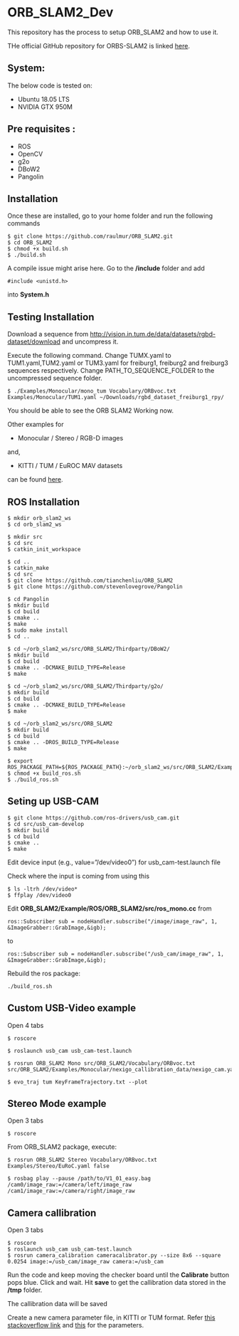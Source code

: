 # ORB_SLAM2_Dev
This repository has the process to setup ORB_SLAM2 and how to use it.

THe official GitHub repository for ORBS-SLAM2 is linked [here](https://github.com/raulmur/ORB_SLAM2).
## System:

The below code is tested on:

 - Ubuntu 18.05 LTS
 - NVIDIA GTX 950M

## Pre requisites :

 - ROS
 - OpenCV
 - g2o
 - DBoW2
 - Pangolin

## Installation

Once these are installed, go to your home folder and run the following commands

    $ git clone https://github.com/raulmur/ORB_SLAM2.git
    $ cd ORB_SLAM2
    $ chmod +x build.sh
    $ ./build.sh

A compile issue might arise here. Go to the **/include** folder and add 

    #include <unistd.h>

into **System.h**

## Testing Installation

Download a sequence from http://vision.in.tum.de/data/datasets/rgbd-dataset/download and uncompress it.

Execute the following command. Change TUMX.yaml to TUM1.yaml,TUM2.yaml or TUM3.yaml for freiburg1, freiburg2 and freiburg3 sequences respectively. Change PATH_TO_SEQUENCE_FOLDER to the uncompressed sequence folder.

    $ ./Examples/Monocular/mono_tum Vocabulary/ORBvoc.txt Examples/Monocular/TUM1.yaml ~/Downloads/rgbd_dataset_freiburg1_rpy/
    
You should be able to see the ORB SLAM2 Working now.

Other examples for 

- Monocular / Stereo / RGB-D images

and,

- KITTI / TUM / EuROC MAV datasets

can be found [here](https://github.com/raulmur/ORB_SLAM2).

## ROS Installation

    $ mkdir orb_slam2_ws
    $ cd orb_slam2_ws

    $ mkdir src
    $ cd src
    $ catkin_init_workspace

    $ cd ..
    $ catkin_make
    $ cd src
    $ git clone https://github.com/tianchenliu/ORB_SLAM2
    $ git clone https://github.com/stevenlovegrove/Pangolin

    $ cd Pangolin
    $ mkdir build
    $ cd build
    $ cmake ..
    $ make
    $ sudo make install
    $ cd ..

    $ cd ~/orb_slam2_ws/src/ORB_SLAM2/Thirdparty/DBoW2/
    $ mkdir build
    $ cd build
    $ cmake .. -DCMAKE_BUILD_TYPE=Release
    $ make

    $ cd ~/orb_slam2_ws/src/ORB_SLAM2/Thirdparty/g2o/
    $ mkdir build
    $ cd build
    $ cmake .. -DCMAKE_BUILD_TYPE=Release
    $ make

    $ cd ~/orb_slam2_ws/src/ORB_SLAM2
    $ mkdir build
    $ cd build
    $ cmake .. -DROS_BUILD_TYPE=Release
    $ make

    $ export ROS_PACKAGE_PATH=${ROS_PACKAGE_PATH}:~/orb_slam2_ws/src/ORB_SLAM2/Examples/ROS
    $ chmod +x build_ros.sh
    $ ./build_ros.sh

 ## Seting up USB-CAM
  
    $ git clone https://github.com/ros-drivers/usb_cam.git
    $ cd src/usb_cam-develop
    $ mkdir build
    $ cd build
    $ cmake ..
    $ make
    
  Edit device input (e.g., value=”/dev/video0”) for usb_cam-test.launch file
  
  Check where the input is coming from using this 
  
    $ ls -ltrh /dev/video*
    $ ffplay /dev/video0
    
Edit **ORB_SLAM2/Example/ROS/ORB_SLAM2/src/ros_mono.cc** from 

    ros::Subscriber sub = nodeHandler.subscribe("/image/image_raw", 1, &ImageGrabber::GrabImage,&igb);

to 

    ros::Subscriber sub = nodeHandler.subscribe("/usb_cam/image_raw", 1, &ImageGrabber::GrabImage,&igb);

Rebuild the ros package:

    ./build_ros.sh
## Custom USB-Video example

Open 4 tabs

    $ roscore
    
    $ roslaunch usb_cam usb_cam-test.launch
    
    $ rosrun ORB_SLAM2 Mono src/ORB_SLAM2/Vocabulary/ORBvoc.txt src/ORB_SLAM2/Examples/Monocular/nexigo_callibration_data/nexigo_cam.yaml 
    
    $ evo_traj tum KeyFrameTrajectory.txt --plot
    
## Stereo Mode example

Open 3 tabs

    $ roscore

From ORB_SLAM2 package, execute:

    $ rosrun ORB_SLAM2 Stereo Vocabulary/ORBvoc.txt Examples/Stereo/EuRoC.yaml false
    
    $ rosbag play --pause /path/to/V1_01_easy.bag /cam0/image_raw:=/camera/left/image_raw /cam1/image_raw:=/camera/right/image_raw

## Camera callibration

Open 3 tabs

    $ roscore
    $ roslaunch usb_cam usb_cam-test.launch 
    $ rosrun camera_calibration cameracalibrator.py --size 8x6 --square 0.0254 image:=/usb_cam/image_raw camera:=/usb_cam

Run the code and keep moving the checker board until the **Calibrate** button pops blue. 
Click and wait. Hit **save** to get the callibration data stored in the **/tmp** folder.

The callibration data will be saved

Create a new camera parameter file, in KITTI or TUM format. 
Refer [this stackoverflow link](https://stackoverflow.com/questions/34023303/opencv-store-camera-matrix-and-distortion-coefficients-as-mat) and [this](http://docs.ros.org/en/api/sensor_msgs/html/msg/CameraInfo.html) for the parameters.

